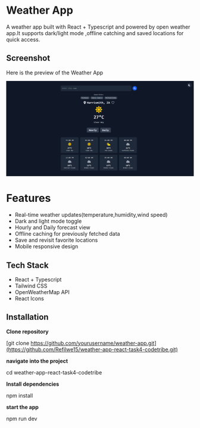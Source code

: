 # Weather App

A weather app built with React + Typescript and powered by open weather app.It supports dark/light mode ,offline catching and saved locations for quick access.

## Screenshot 

Here is the preview of the Weather App

![App Screenshot](./src/assets/darkmode.PNG)

# Features

- Real-time weather updates(temperature,humidity,wind speed)
- Dark and light mode toggle
- Hourly and Daily forecast view
- Offline caching for previously fetched data
- Save and revisit favorite locations
- Mobile responsive design

## Tech Stack

- React + Typescript
- Tailwind CSS
- OpenWeatherMap API
- React Icons

## Installation

**Clone repository**

[git clone https://github.com/yourusername/weather-app.git](https://github.com/Refilwe15/weather-app-react-task4-codetribe.git)

**navigate into the project**

cd weather-app-react-task4-codetribe

**Install dependencies**

npm install

**start the app**

npm run dev








